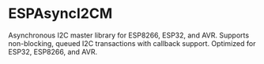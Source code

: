 # ESPAsyncI2CM
Asynchronous I2C master library for ESP8266, ESP32, and AVR. Supports non-blocking, queued I2C transactions with callback support. Optimized for ESP32, ESP8266, and AVR.
